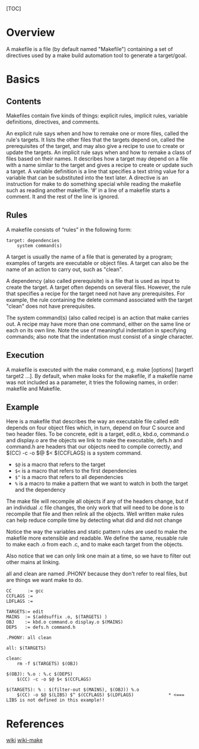 [TOC]

# Overview

A makefile is a file (by default named "Makefile") containing a set of
directives used by a make build automation tool to generate a
target/goal.

# Basics

## Contents

Makefiles contain five kinds of things: explicit rules, implicit rules,
variable definitions, directives, and comments.

An explicit rule says when and how to remake one or more files, called
the rule's targets. It lists the other files that the targets depend on,
called the prerequisites of the target, and may also give a recipe to
use to create or update the targets.  An implicit rule says when and how
to remake a class of files based on their names. It describes how a
target may depend on a file with a name similar to the target and gives
a recipe to create or update such a target.  A variable definition is a
line that specifies a text string value for a variable that can be
substituted into the text later.  A directive is an instruction for make
to do something special while reading the makefile such as reading
another makefile.  ‘#’ in a line of a makefile starts a comment. It and
the rest of the line is ignored.

## Rules

A makefile consists of “rules” in the following form:

```
target: dependencies
    system command(s)
```

A target is usually the name of a file that is generated by a program;
examples of targets are executable or object files. A target can also be
the name of an action to carry out, such as "clean".

A dependency (also called prerequisite) is a file that is used as input
to create the target. A target often depends on several files. However,
the rule that specifies a recipe for the target need not have any
prerequisites. For example, the rule containing the delete command
associated with the target "clean" does not have prerequisites.

The system command(s) (also called recipe) is an action that make
carries out. A recipe may have more than one command, either on the same
line or each on its own line. Note the use of meaningful indentation in
specifying commands; also note that the indentation must consist of a
single <tab> character.

## Execution

A makefile is executed with the make command, e.g. make [options]
[target1 target2 ...]. By default, when make looks for the makefile, if
a makefile name was not included as a parameter, it tries the following
names, in order: makefile and Makefile.


## Example

Here is a makefile that describes the way an executable file called edit
depends on four object files which, in turn, depend on four C source and
two header files. To be concrete, edit is a target, edit.o, kbd.o,
command.o and display.o are the objects we link to make the executable,
defs.h and command.h are headers that our objects need to compile
correctly, and $(CC) -c -o $@ $< $(CCFLAGS) is a system command.


- `$@` is a macro that refers to the target
- `$<` is a macro that refers to the first dependencies
- `$^` is a macro that refers to all dependencies
- `%` is a macro to make a pattern that we want to watch in both the
  target and the dependency

The make file will recompile all objects if any of the headers change,
but if an individual .c file changes, the only work that will need to be
done is to recompile that file and then relink all the objects. Well
written make rules can help reduce compile time by detecting what did
and did not change

Notice the way the variables and static pattern rules are used to make
the makefile more extensible and readable. We define the same, reusable
rule to make each .o from each .c, and to make each target from the
objects.

Also notice that we can only link one main at a time, so we have to
filter out other mains at linking.

all and clean are named .PHONY because they don't refer to real files,
but are things we want make to do.


```make
CC      := gcc
CCFLAGS :=
LDFLAGS :=

TARGETS:= edit
MAINS  := $(addsuffix .o, $(TARGETS) )
OBJ    := kbd.o command.o display.o $(MAINS)
DEPS   := defs.h command.h

.PHONY: all clean

all: $(TARGETS)

clean:
	rm -f $(TARGETS) $(OBJ)

$(OBJ): %.o : %.c $(DEPS)
	$(CC) -c -o $@ $< $(CCFLAGS)

$(TARGETS): % : $(filter-out $(MAINS), $(OBJ)) %.o
	$(CC) -o $@ $(LIBS) $^ $(CCFLAGS) $(LDFLAGS)             * <=== LIBS is not defined in this example!!
```


# References

[wiki](https://en.wikipedia.org/wiki/Makefile)
[wiki-make](https://en.wikipedia.org/wiki/Make_(software))
